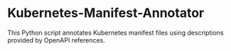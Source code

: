# Kubernetes-Manifest-Annotator
This Python script annotates Kubernetes manifest files using descriptions provided by OpenAPI references.
